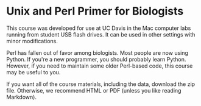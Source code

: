 Unix and Perl Primer for Biologists
===================================

This course was developed for use at UC Davis in the Mac computer labs running from student USB flash drives. It can be used in other settings with minor modifications.

Perl has fallen out of favor among biologists. Most people are now using Python. If you're a new programmer, you should probably learn Python. However, if you need to maintain some older Perl-based code, this course may be useful to you.

If you want all of the course materials, including the data, download the zip file. Otherwise, we recommend HTML or PDF (unless you like reading Markdown).

